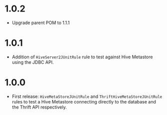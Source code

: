 # 1.0.2
* Upgrade parent POM to 1.1.1

# 1.0.1
* Addition of `HiveServer2JUnitRule` rule to test against Hive Metastore using the JDBC API.

# 1.0.0
* First release: `HiveMetaStoreJUnitRule` and `ThriftHiveMetaStoreJUnitRule` rules to test a Hive Metastore connecting directly to the database and the Thrift API respectively.
